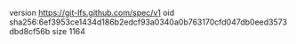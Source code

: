 version https://git-lfs.github.com/spec/v1
oid sha256:6ef3953ce1434d186b2edcf93a0340a0b763170cfd047db0eed3573dbd8cf56b
size 1164
